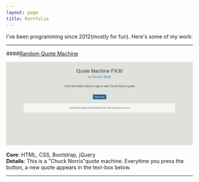 ```yaml
---
layout: page
title: Portfolio
---
```


I've been programming since 2012(mostly for fun). Here's some of my work:

<hr>

####[Random Quote Machine](http://codepen.io/ammarshah/full/RWRPvj/)

![Random Quote Machine](/../assets/QM.JPG)

**Core**: HTML, CSS, Bootstrap, jQuery
</br>
**Details**: This is a "Chuck Norris"quote machine. Everytime you press the button, a new quote appears in the text-box below.

<hr>
